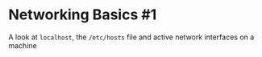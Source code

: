 # Networking Basics #1

A look at `localhost`, the `/etc/hosts` file and active network interfaces on a machine